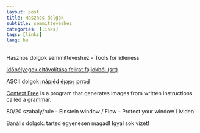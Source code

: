 ```yaml
---
layout: post
title: Hasznos dolgok 
subtitle: semmittevéshez
categories: [links]
tags: [links]
lang: hu
---
```

Hasznos dolgok semmittevéshez - Tools for idleness


[Időbélyegek eltávolítása felirat fájlokból (srt)](https://anatolt.ru/t/del-timestamp-srt.html)

ASCII dolgok [ןnápןéd éןǝɟǝן ןǝɾɾǝℲ](https://yaytext.com/upside-down/)

[Context Free](https://www.contextfreeart.org/) is a program that generates images from written instructions called a grammar. 

80/20 szabály/rule - Einstein window / Flow - Protect your window LIvideo

Banális dolgok: tartsd egyenesen magad! Igyál sok vizet! 

